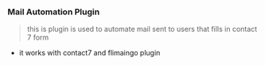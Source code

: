 ### Mail Automation Plugin 
> this is plugin is used to automate mail sent to users that fills  in contact 7 form 

+ it works with contact7  and flimaingo plugin
